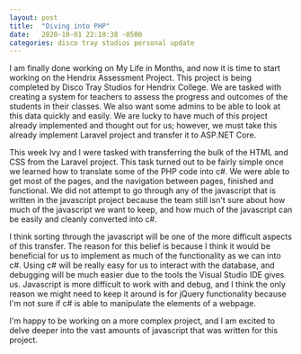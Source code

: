 ```yaml
---
layout: post
title:  "Diving into PHP"
date:   2020-10-01 22:10:38 -0500
categories: disco tray studios personal update
---
```


I am finally done working on My Life in Months, and now it is time to start working on the Hendrix Assessment Project. This project is being completed by Disco Tray Studios for Hendrix College. We are tasked with creating a system for teachers to assess the progress and outcomes of the students in their classes. We also want some admins to be able to look at this data quickly and easily. We are lucky to have much of this project already implemented and thought out for us; however, we must take this already implement Laravel project and transfer it to ASP.NET Core.

This week Ivy and I were tasked with transferring the bulk of the HTML and CSS from the Laravel project. This task turned out to be fairly simple once we learned how to translate some of the PHP code into c#. We were able to get most of the pages, and the navigation between pages, finished and functional. We did not attempt to go through any of the javascript that is written in the javascript project because the team still isn't sure about how much of the javascript we want to keep, and how much of the javascript can be easily and cleanly converted into c#.

I think sorting through the javascript will be one of the more difficult aspects of this transfer. The reason for this belief is because I think it would be beneficial for us to implement as much of the functionality as we can into c#. Using c# will be really easy for us to interact with the database, and debugging will be much easier due to the tools the Visual Studio IDE gives us. Javascript is more difficult to work with and debug, and I think the only reason we might need to keep it around is for jQuery functionality because I'm not sure if c# is able to manipulate the elements of a webpage.

I'm happy to be working on a more complex project, and I am excited to delve deeper into the vast amounts of javascript that was written for this project.
